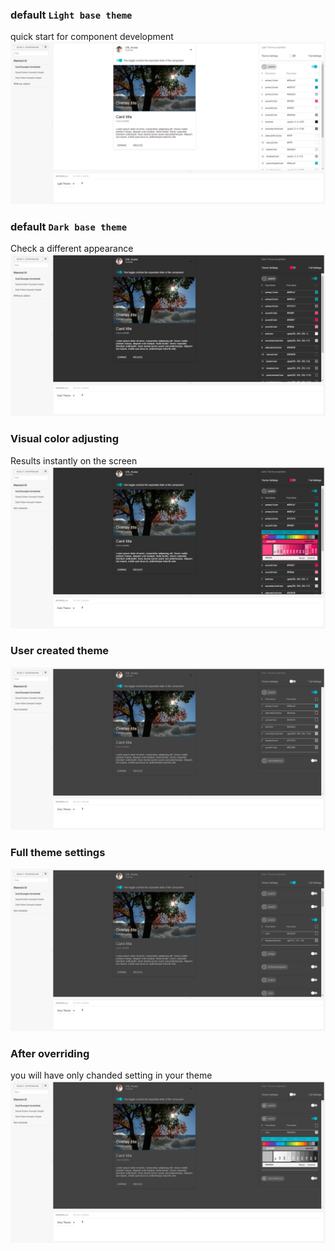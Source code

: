 ### default `Light base theme`
quick start for component development
![screen1](screen1.png)
### default `Dark base theme`
Check a different appearance
![screen2](screen2.png)
### Visual color adjusting
Results instantly on the screen
![screen3](screen3.png)
### User created theme
![screen4](screen4.png)
### Full theme settings
![screen5](screen5.png)
### After overriding
you will have only chanded setting in your theme
![screen6](screen6.png)